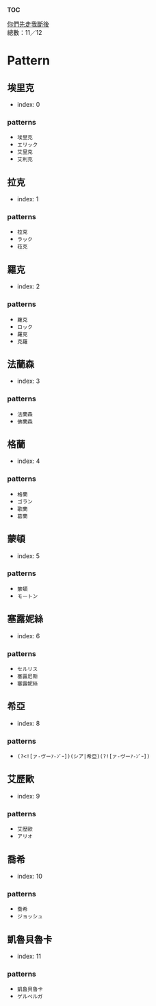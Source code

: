__TOC__

[你們先走我斷後](https://github.com/bluelovers/node-novel/blob/master/lib/locales/%E4%BD%A0%E5%80%91%E5%85%88%E8%B5%B0%E6%88%91%E6%96%B7%E5%BE%8C.ts)  
總數：11／12

# Pattern

## 埃里克

- index: 0

### patterns

- `埃里克`
- `エリック`
- `艾里克`
- `艾利克`

## 拉克

- index: 1

### patterns

- `拉克`
- `ラック`
- `菈克`

## 羅克

- index: 2

### patterns

- `蘿克`
- `ロック`
- `羅克`
- `克羅`

## 法蘭森

- index: 3

### patterns

- `法蘭森`
- `佛蘭森`

## 格蘭

- index: 4

### patterns

- `格蘭`
- `ゴラン`
- `歌蘭`
- `葛蘭`

## 蒙頓

- index: 5

### patterns

- `蒙頓`
- `モートン`

## 塞露妮絲

- index: 6

### patterns

- `セルリス`
- `塞露尼斯`
- `塞露妮絲`

## 希亞

- index: 8

### patterns

- `(?<![ァ-ヴーｱ-ﾝﾞｰ])(シア|希亞)(?![ァ-ヴーｱ-ﾝﾞｰ])`

## 艾歷歐

- index: 9

### patterns

- `艾歷歐`
- `アリオ`

## 喬希

- index: 10

### patterns

- `喬希`
- `ジョッシュ`

## 凱魯貝魯卡

- index: 11

### patterns

- `凱魯貝魯卡`
- `ゲルベルガ`


